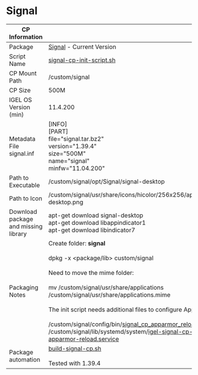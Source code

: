 # Signal

|  CP Information |            |
|--------------------|------------|
| Package | [Signal](https://www.signal.org) - Current Version |
| Script Name | [signal-cp-init-script.sh](signal-cp-init-script.sh) |
| CP Mount Path | /custom/signal |
| CP Size | 500M |
| IGEL OS Version (min) | 11.4.200 |
| Metadata File <br /> signal.inf | [INFO] <br /> [PART] <br /> file="signal.tar.bz2" <br /> version="1.39.4" <br /> size="500M" <br /> name="signal" <br /> minfw="11.04.200" |
| Path to Executable | /custom/signal/opt/Signal/signal-desktop |
| Path to Icon | /custom/signal/usr/share/icons/hicolor/256x256/apps/signal-desktop.png |
| Download package and missing library | apt-get download signal-desktop <br /> apt-get download libappindicator1 <br /> apt-get download libindicator7 |
| Packaging Notes | Create folder: **signal** <br /><br /> dpkg -x <package/lib> custom/signal <br /><br /> Need to move the mime folder: <br /><br />mv /custom/signal/usr/share/applications /custom/signal/usr/share/applications.mime <br /><br />The init script needs additional files to configure AppArmor: <br /><br /> /custom/signal/config/bin/[signal_cp_apparmor_reload](signal_cp_apparmor_reload) <br /> /custom/signal/lib/systemd/system/[igel-signal-cp-apparmor-reload.service](igel-signal-cp-apparmor-reload.service) |
| Package automation | [build-signal-cp.sh](build-signal-cp.sh) <br /><br /> Tested with 1.39.4 |
